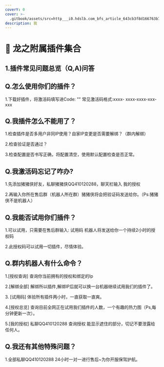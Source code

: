 ```yaml
---
coverY: 0
cover: >-
  .gitbook/assets/src=http___i0.hdslb.com_bfs_article_643cb3f8d166763b7f2ea894adeffe7b93301acb.jpg&refer=http___i0.hdslb.jpg
description: 我
---
```


# 🏁 龙之附属插件集合

## 1.插件常见问题总览（Q,A)问答

## Q.怎么使用你们的插件？

1.下载好插件，将激活码填写进Code: "" 常见激活码格式:xxxx- xxxx-xxxx-xxx-xxx

## Q.我插件怎么不能用了？

1.检查插件是否多用户非同IP使用？自家IP变更是否需要解绑？（群内解绑）

2.检查验证是否通过？

3.检查配置是否书写正确，将配置清空，使用默认配置检查是否正常。

## Q.我激活码忘记了咋办?

1.先添加猪猪侠好友，私聊猪猪侠QQ410120288，聊天栏输入 我的授权

2.再输入你所在售后群（机器人所在群）猪猪侠将会把验证码发送给你。（Ps:猪猪侠不是机器人）

## Q.我能否试用你们插件？

1.可以试用，只需要在售后群输入: 试用码 机器人将发送给你一个持续2小时的授权码

2.此授权码可以试用一切插件，尽情体验。

## Q.群内机器人有什么命令？

1.\[授权查询] 查询你当前拥有的授权和绑定的Ip

2.\[解绑全部] 解绑所以插件,解绑IP后就可以换一台机器继续试用我们的插件了。

3\. \[试用码] 体验所有插件两小时，一直获取一直爽。

4.\[授权总览] 查询目前全网正在试用我们插件的人数，一个有趣的热力图（Ps,每分钟更新一次）。

5.\[我的授权] 私聊QQ410120288 查询授权 能显示遮住的部分，切记不要泄露给任何人。

## Q.我还有其他特殊问题？

1.全部私聊QQ410120288 24小时一对一进行售后\~为你开服保驾护航。
